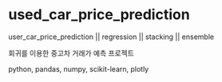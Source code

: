 # used_car_price_prediction
user_car_price_prediction || regression || stacking || ensemble

회귀를 이용한 중고차 거래가 예측 프로젝트

python, pandas, numpy, scikit-learn, plotly
